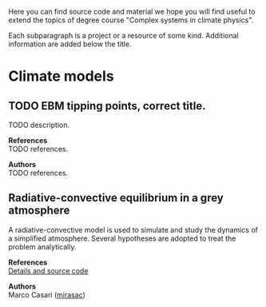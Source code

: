 Here you can find source code and material we hope you will find useful to extend the topics of degree course "Complex systems in climate physics".

Each subparagraph is a project or a resource of some kind. Additional information are added below the title.

# Climate models

## TODO EBM tipping points, correct title.
TODO description.

**References**  
TODO references.

**Authors**  
TODO references.

## Radiative-convective equilibrium in a grey atmosphere
A radiative-convective model is used to simulate and study the dynamics of a simplified atmosphere. Several hypotheses are adopted to treat the problem analytically.

**References**  
[Details and source code](https://github.com/mirasac/algonume/tree/main/project)

**Authors**  
Marco Casari ([mirasac](https://github.com/mirasac))
